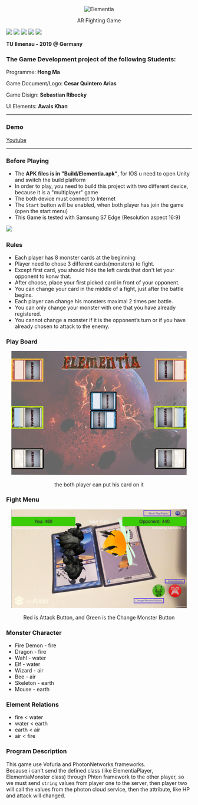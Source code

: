 <p align="center">
<img src="Documentation/Logo.png" width=476px alt="Elementia" title="Elementia">
</p>
<p align="center" >AR Fighting Game</p>

![](https://img.shields.io/badge/Version-1.0-red.svg)
![](https://img.shields.io/badge/languages-c%23-blue.svg)
![](https://img.shields.io/badge/platform-Andorid-red.svg)
![](https://img.shields.io/badge/downloads-4.2G-blue.svg)
![](https://img.shields.io/badge/lincense-GPL-red.svg)

**TU Ilmenau - 2019 @ Germany**

### The Game Development project of the following Students: 

Programme: **Hong Ma**

Game Document/Logo:  **Cesar Quintero Arias**

Game Disign: **Sebastian Ribecky**

UI Elements: **Awais Khan**

-------------------------------------------------
### Demo

[Youtube](https://youtu.be/d4DMonYFu10)

------

### Before Playing

-   The **APK files is in "Build/Elementia.apk"**, for IOS u need to open Unity and switch the build platform
-   In order to play, you need to build this project with two different
    device, because it is a "multiplayer" game
-   The both device must connect to Internet
-   The `Start` button will be enabled, when both player has join the game (open the start menu)
-   This Game is tested with Samsung S7 Edge (Resolution aspect 16:9) 

![](C:\Users\MH\Documents\Programme\GitHub\Elementia\Documentation\statMenu.png)

### Rules


-   Each player has 8 monster cards at the beginning
-   Player need to chose 3 different cards(monsters) to fight.
-   Except first card, you should hide the left cards that don't let
    your opponent to konw that.
-   After choose, place your first picked card in front of your
    opponent.
-   You can change your card in the middle of a fight, just after the
    battle begins.
-   Each player can change his monsters maximal 2 times per battle.
-   You can only change your monster with one that you have already
    registered.
-   You cannot change a monster if it is the opponent’s turn or if you
    have already chosen to attack to the enemy.
    
### Play Board


<p align="center" >
<img src="Documentation/PlayBoard.png" width=476px alt="Elementia" title="Elementia">
</p>
<p align="center" >the both player can put his card on it</p>

### Fight Menu
<p align="center" >
<img src="Documentation/FightMenu.png" width=476px alt="Elementia" title="Elementia">
</p>
<p align="center" >Red is Attack Button, and Green is the Change Monster Button</p>

### Monster Character

-   Fire Demon - fire
-   Dragon - fire
-   Wahl - water
-   Elf - water
-   Wizard - air
-   Bee - air
-   Skeleton - earth
-   Mouse - earth

### Element Relations


-   fire &lt; water
-   water &lt; earth
-   earth &lt; air
-   air &lt; fire

### Program Description
This game use Vofuria and PhotonNetworks frameworks.</br>
Because i can't send the defined class (like ElementiaPlayer, ElementiaMonster class) through Phton framework to the other player, so we must send ```string``` values from player one to the server, then player two will call the values from the photon cloud service, then the attribute, like HP and attack  will changed.


